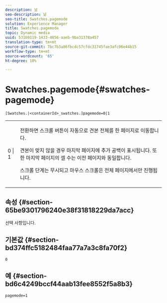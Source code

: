 ```yaml
---
description: 널
seo-description: 널
seo-title: Swatches.pagemode
solution: Experience Manager
title: Swatches.pagemode
topic: Dynamic media
uuid: 531b9119-1433-4856-aaeb-9ba31378a457
translation-type: tm+mt
source-git-commit: 7bc7b3a86fbcdc57cfdc31745fae3afc06e44b15
workflow-type: tm+mt
source-wordcount: '65'
ht-degree: 10%

---
```



# Swatches.pagemode{#swatches-pagemode}

`[Swatches.|<containerId>_swatches.]pagemode=0|1`

<table id="table_52306D2150BC4EE2BD4CE4C718E96CC0"> 
 <tbody> 
  <tr> 
   <td colname="col1"> <p> <span class="codeph"> 0 | 1 </span> </p> </td> 
   <td colname="col2"> <p> 전환하면 스크롤 버튼이 자동으로 견본 전체를 한 페이지로 이동합니다. </p> <p>견본이 맞지 않을 경우 마지막 페이지에 추가 공백이 표시됩니다. 또한 마지막 페이지의 셀 수는 이전 페이지와 동일합니다. </p> <p>스크롤 단계는 무시되고 마우스 스크롤은 전체 페이지에서만 진행됩니다. </p> </td> 
  </tr> 
 </tbody> 
</table>

## 속성 {#section-65be9301796240e38f31818229da7acc}

선택 사항입니다.

## 기본값 {#section-bd374ffc5182484faa77a7a3c8fa70f2}

`0`

## 예 {#section-bd6c4249bccf44aab13fee8552f5a8b3}

`pagemode=1`
